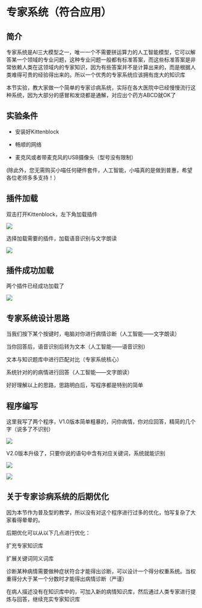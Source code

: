 # 专家系统（符合应用）

## 简介

专家系统是AI三大模型之一，唯一一个不需要拼运算力的人工智能模型，它可以解答某一个领域的专业问题，这种专业问题一般都有标准答案，而这些标准答案是非常依赖人类在这领域内的专家知识，因为有些答案并不是计算出来的，而是根据人类难得可贵的经验得出来的。所以一个优秀的专家系统应该拥有庞大的知识库

本节实验，教大家做一个简单的专家诊病系统，实际在各大医院中已经慢慢流行这种系统，因为大部分的感冒和发烧都是通解，对应出个药方ABCD就OK了

## 实验条件

- 安装好Kittenblock

- 畅顺的网络

- 麦克风或者带麦克风的USB摄像头（型号没有限制）

(除此外，您无需购买小喵任何硬件套件，人工智能，小喵真的是做到普惠，希望各位老师多多支持！）


## 插件加载

双击打开Kittenblock，左下角加载插件

![](./images/c01_01.png)

选择加载需要的插件，加载语音识别与文字朗读

![](./images/c05_02.png)

## 插件成功加载

两个插件已经成功加载了

![](./images/c05_03.png)

## 专家系统设计思路

当我们按下某个按键时，电脑对你进行病情诊断（人工智能——文字朗读）

当你回答后，语音识别后转为文本（人工智能——语音识别）

文本与知识题库中进行匹配对比（专家系统核心）

系统针对的的病情进行回答（人工智能——文字朗读）

好好理解以上的思路，思路明白后，写程序都是特别的简单

## 程序编写

这里我写了两个程序，V1.0版本简单粗暴的，问你病情，你对应回答，精简的几个字（说多了不识别）

![](./images/c05_04.png)


V2.0版本升级了，只要你说的语句中含有对应关键词，系统就能识别

![](./images/c05_05.png)

![](./images/c05_06.png)

## 关于专家诊病系统的后期优化

因为本节作为普及型的教学，所以没有对这个程序进行过多的优化，怕写复杂了大家看得晕晕的。

后期优化可以从以下几点进行优化：

扩充专家知识库

扩展关键词同义词库

诊断某种病情需要做种症状符合才能得出诊断，可以设计一个得分权重系统。当权重得分大于某一个分数时才能得出病情诊断（严谨）

在病人描述没有在知识库中的，可加入新的病情知识库，然后通过人类专家进行提炼与回答，继续充实专家知识库